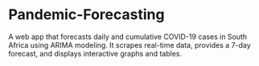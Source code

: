 # Pandemic-Forecasting
A web app that forecasts daily and cumulative COVID-19 cases in South Africa using ARIMA modeling. It scrapes real-time data, provides a 7-day forecast, and displays interactive graphs and tables.
